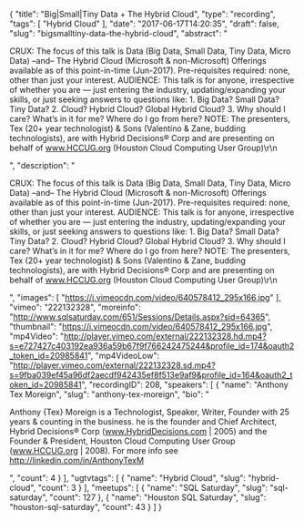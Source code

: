 {
  "title": "Big|Small|Tiny Data + The Hybrid Cloud",
  "type": "recording",
  "tags": [
    "Hybrid Cloud"
  ],
  "date": "2017-06-17T14:20:35",
  "draft": false,
  "slug": "bigsmalltiny-data-the-hybrid-cloud",
  "abstract": "<p>CRUX:   The focus of this talk is Data (Big Data, Small Data, Tiny Data, Micro Data)  –and–  The Hybrid Cloud (Microsoft & non-Microsoft) Offerings available as of this point-in-time (Jun-2017).       Pre-requisites required:  none, other than just your interest. AUDIENCE:  This talk is for anyone, irrespective of whether you are — just entering the industry, updating/expanding your skills, or just seeking answers to questions like: 1.  Big Data?  Small Data?  Tiny Data? 2.  Cloud? Hybrid Cloud? Global Hybrid Cloud?  3.  Why should I care?   What’s in it for me?  Where do I go from here? NOTE:  The presenters, Tex (20+ year technologist) & Sons (Valentino & Zane, budding technologists), are with Hybrid Decisions® Corp and are presenting on behalf of  www.HCCUG.org  (Houston Cloud Computing User Group)\r\n</p>",
  "description": "<p>CRUX:   The focus of this talk is Data (Big Data, Small Data, Tiny Data, Micro Data)  –and–  The Hybrid Cloud (Microsoft & non-Microsoft) Offerings available as of this point-in-time (Jun-2017).       Pre-requisites required:  none, other than just your interest. AUDIENCE:  This talk is for anyone, irrespective of whether you are — just entering the industry, updating/expanding your skills, or just seeking answers to questions like: 1.  Big Data?  Small Data?  Tiny Data? 2.  Cloud? Hybrid Cloud? Global Hybrid Cloud?  3.  Why should I care?   What’s in it for me?  Where do I go from here? NOTE:  The presenters, Tex (20+ year technologist) & Sons (Valentino & Zane, budding technologists), are with Hybrid Decisions® Corp and are presenting on behalf of  www.HCCUG.org  (Houston Cloud Computing User Group)\r\n</p>",
  "images": [
    "https://i.vimeocdn.com/video/640578412_295x166.jpg"
  ],
  "vimeo": "222132328",
  "moreinfo": "http://www.sqlsaturday.com/651/Sessions/Details.aspx?sid=64365",
  "thumbnail": "https://i.vimeocdn.com/video/640578412_295x166.jpg",
  "mp4Video": "http://player.vimeo.com/external/222132328.hd.mp4?s=e727427c403192ea936a59b67f9f766242475244&profile_id=174&oauth2_token_id=20985841",
  "mp4VideoLow": "http://player.vimeo.com/external/222132328.sd.mp4?s=9fba039ef45a96df2aecdf942435ef8f513e9af9&profile_id=164&oauth2_token_id=20985841",
  "recordingID": 208,
  "speakers": [
    {
      "name": "Anthony Tex Moreign",
      "slug": "anthony-tex-moreign",
      "bio": "<p>Anthony {Tex} Moreign is a Technologist, Speaker, Writer, Founder with 25 years & counting in the business. he is the founder and Chief Architect, Hybrid Decisions® Corp   (www.HybridDecisions.com  | 2005) and the Founder & President, Houston Cloud Computing User Group   (www.HCCUG.org  | 2008). For more info see http://linkedin.com/in/AnthonyTexM</p>",
      "count": 4
    }
  ],
  "ugtvtags": [
    {
      "name": "Hybrid Cloud",
      "slug": "hybrid-cloud",
      "count": 3
    }
  ],
  "meetups": [
    {
      "name": "SQL Saturday",
      "slug": "sql-saturday",
      "count": 127
    },
    {
      "name": "Houston SQL Saturday",
      "slug": "houston-sql-saturday",
      "count": 43
    }
  ]
}